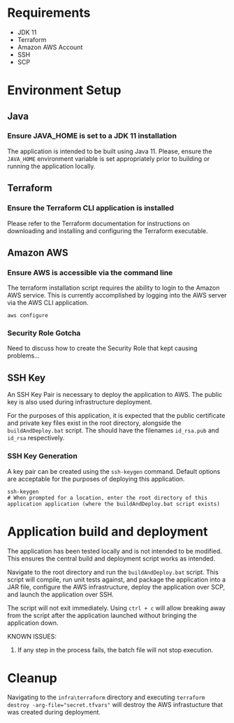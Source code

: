 # Requirements
- JDK 11
- Terraform
- Amazon AWS Account
- SSH
- SCP


# Environment Setup
## Java
### Ensure JAVA_HOME is set to a JDK 11 installation
The application is intended to be built using Java 11. Please, ensure the `JAVA_HOME` environment variable is set appropriately prior to building or running the application locally.


## Terraform
### Ensure the Terraform CLI application is installed
Please refer to the Terraform documentation for instructions on downloading and installing and configuring the Terraform executable.


## Amazon AWS
### Ensure AWS is accessible via the command line
The terraform installation script requires the ability to login to the Amazon AWS service. This is currently accomplished by logging into the AWS server via the AWS CLI application.

```shell
aws configure
```


### Security Role Gotcha
Need to discuss how to create the Security Role that kept causing problems...


## SSH Key
An SSH Key Pair is necessary to deploy the application to AWS. The public key is also used during infrastructure deployment.

For the purposes of this application, it is expected that the public certificate and private key files exist in the root directory, alongside the `buildAndDeploy.bat` script. The should have the filenames `id_rsa.pub` and `id_rsa` respectively.

### SSH Key Generation
A key pair can be created using the `ssh-keygen` command. Default options are acceptable for the purposes of deploying this application.

```shell
ssh-keygen
# When prompted for a location, enter the root directory of this application application (where the buildAndDeploy.bat script exists)
```



# Application build and deployment
The application has been tested locally and is not intended to be modified. This ensures the central build and deployment script works as intended.

Navigate to the root directory and run the `buildAndDeploy.bat` script. This script will compile, run unit tests against, and package the application into a JAR file, configure the AWS infrastructure, deploy the application over SCP, and launch the application over SSH.

The script will not exit immediately. Using `ctrl + c` will allow breaking away from the script after the application launched without bringing the application down.

KNOWN ISSUES:
1. If any step in the process fails, the batch file will not stop execution.



# Cleanup
Navigating to the `infra\terraform` directory and executing `terraform destroy -arg-file="secret.tfvars"` will destroy the AWS infrastucture that was created during deployment.
